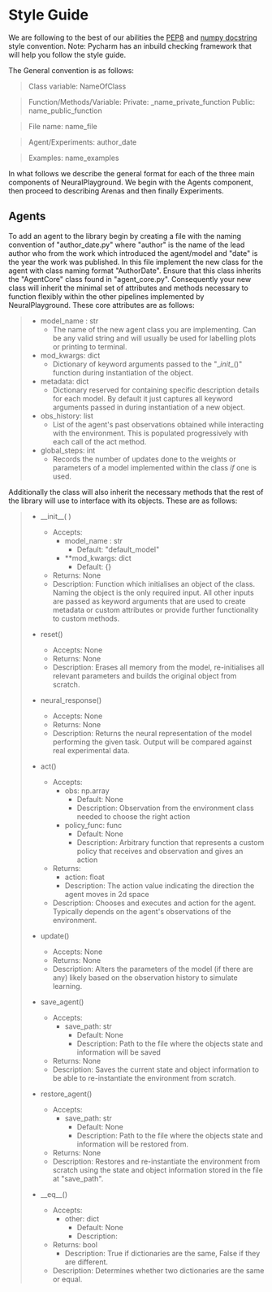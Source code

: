 
# Style Guide 

We are following to the best of our abilities the [PEP8](https://www.python.org/dev/peps/pep-0008/) and [numpy docstring](https://numpydoc.readthedocs.io/en/latest/format.html) style convention. Note: Pycharm has an inbuild checking framework that will help you follow the style guide. 

The General convention is as follows:

> Class variable: NameOfClass

> Function/Methods/Variable: 
        Private: _name_private_function
        Public:  name_public_function

> File name: name_file

> Agent/Experiments: author_date

> Examples: name_examples

In what follows we describe the general format for each of the three main components of NeuralPlayground. We begin with the Agents component, then proceed to describing Arenas and then finally Experiments.

## Agents

To add an agent to the library begin by creating a file with the naming convention of "author_date.py" where "author" is the name of the lead author who from the work which introduced the agent/model and "date" is the year the work was published. In this file implement the new class for the agent with class naming format "AuthorDate". Ensure that this class inherits the "AgentCore" class found in "agent_core.py". Consequently your new class will inherit the minimal set of attributes and methods necessary to function flexibly within the other pipelines implemented by NeuralPlayground. These core attributes are as follows:

> * model_name : str 
>     - The name of the new agent class you are implementing. Can be any valid string and will usually be used for labelling plots or printing to terminal.
> * mod_kwargs: dict 
>     - Dictionary of keyword arguments passed to the "\__init__()" function during instantiation of the object.
> * metadata: dict
>     - Dictionary reserved for containing specific description details for each model. By default it just captures all keyword arguments passed in during 	    instantiation of a new object.
> * obs_history: list 
>     - List of the agent's past observations obtained while interacting with the environment. This is populated progressively with each call of the act method.
> * global_steps: int
>     - Records the number of updates done to the weights or parameters of a model implemented within the class *if* one is used.

Additionally the class will also inherit the necessary methods that the rest of the library will use to interface with its objects. These are as follows:

> * \_\_init\_\_( ) 
>     - Accepts:  
>         - model_name : str 
>             - Default: "default_model" 
>         - **mod_kwargs: dict 
>             - Default: {}
>     - Returns: None
>     - Description: Function which initialises an object of the class. Naming the object is the only required input. All other inputs are passed as keyword 	arguments that are used to create metadata or custom attributes or provide further functionality to custom methods.
>
> * reset() <!-- in the code the act function populates obs_history but this doesn't reset it -->
>     - Accepts: None
>     - Returns: None
>     - Description: Erases all memory from the model, re-initialises all relevant parameters and builds the original object from scratch.
>
> * neural_response() <!-- I still think this needs to return something. The base_class needs to work with the full 												pipeline -->
>     - Accepts: None
>     - Returns: None <!-- Can't be none if we say it will be compared to experimental data -->
>     - Description: Returns the neural representation of the model performing the given task. Output will be compared against real experimental data.
>
> * act()
>     - Accepts:
>         - obs: np.array <!-- Is this too specific? -->
>             - Default: None 
>             - Description: Observation from the environment class needed to choose the right action
>         - policy_func: func <!-- Check how to write func as a type --> 
>             - Default: None
>             - Description: Arbitrary function that represents a custom policy that receives and observation and gives an action
>     - Returns:
>         - action: float <!-- Its a float of shape 2 though, so how should I write that? --> 
>         - Description: The action value indicating the direction the agent moves in 2d space 
>     - Description: Chooses and executes and action for the agent. Typically depends on the agent's observations of the environment. 
>
> * update()
>     - Accepts: None
>     - Returns: None
>     - Description: Alters the parameters of the model (if there are any) likely based on the observation history to simulate learning.
>
> * save_agent()
>     - Accepts:
>         - save_path: str
>             - Default: None 
>             - Description: Path to the file where the objects state and information will be saved
>     - Returns: None
>     - Description: Saves the current state and object information to be able to re-instantiate the environment from scratch. 
>
> * restore_agent()
>     - Accepts: 
>         - save_path: str <!-- bad variable name --> 
>             - Default: None  
>             - Description: Path to the file where the objects state and information will be restored from. 
>     - Returns: None 
>     - Description: Restores and re-instantiate the environment from scratch using the state and object information stored in the file at "save_path". 
>
> * \_\_eq\_\_() <!-- check what this does -->
>     - Accepts:
>         - other: dict
>             - Default: None
>             - Description: <!-- todo -->
>     - Returns: bool <!-- do I just name the variable here? -->
>         - Description: True if dictionaries are the same, False if they are different.
>     - Description: Determines whether two dictionaries are the same or equal.

